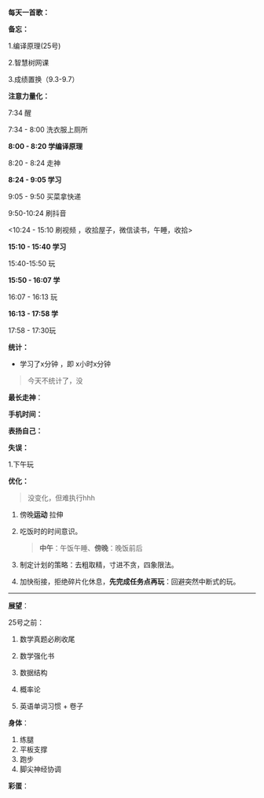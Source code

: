 **每天一首歌：**







**备忘：**

1.编译原理(25号)

2.智慧树网课

3.成绩置换（9.3-9.7）





**注意力量化：**

7:34 醒

7:34 - 8:00 洗衣服上厕所

**8:00 - 8:20 学编译原理**

8:20 - 8:24 走神

**8:24 - 9:05 学习**

9:05 - 9:50 买菜拿快递

9:50-10:24 刷抖音

<10:24 - 15:10 刷视频 ，收拾屋子，微信读书，午睡，收拾>

**15:10 - 15:40 学习**

15:40-15:50 玩

**15:50 - 16:07 学**

16:07 - 16:13 玩

**16:13 - 17:58 学**

17:58 - 17:30玩



**统计：**

- 学习了x分钟 ，即 x小时x分钟


> 今天不统计了，没
>

**最长走神**：





**手机时间：**



**表扬自己：**





**失误：**

1.下午玩





**优化：**

> 没变化，但难执行hhh

1. 傍晚**运动** 拉伸

2. 吃饭时的时间意识。

   >**中午**：午饭午睡、**傍晚**：晚饭前后

3. 制定计划的策略：去粗取精，寸进不贪，四象限法。

4. 加快衔接，拒绝碎片化休息，**先完成任务点再玩**：回避突然中断式的玩。

------

**展望**：

25号之前：

1. 数学真题必刷收尾

2. 数学强化书

3. 数据结构
4. 概率论
5. 英语单词习惯 + 卷子





**身体**：

1. 练腿
2. 平板支撑
3. 跑步
4. 脚尖神经协调



**彩蛋**：

